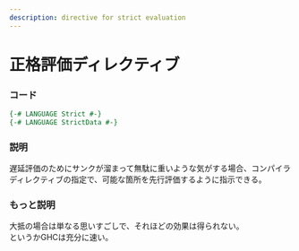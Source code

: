 ```yaml
---
description: directive for strict evaluation
---
```


# 正格評価ディレクティブ

### コード

```haskell
{-# LANGUAGE Strict #-}
{-# LANGUAGE StrictData #-}
```

### 説明

遅延評価のためにサンクが溜まって無駄に重いような気がする場合、コンパイラディレクティブの指定で、可能な箇所を先行評価するように指示できる。

### もっと説明

大抵の場合は単なる思いすごしで、それほどの効果は得られない。  
というかGHCは充分に速い。

